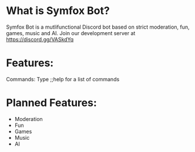 # What is Symfox Bot?
Symfox Bot is a mutlifunctional Discord bot based on strict moderation, fun, games, music and AI. 
Join our development server at https://discord.gg/VASkdYq
# Features:
Commands: Type ;;help for a list of commands
# Planned Features:
- Moderation
- Fun
- Games
- Music
- AI
